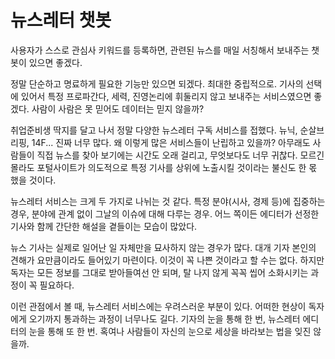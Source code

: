 # 뉴스레터 챗봇

 사용자가 스스로 관심사 키워드를 등록하면, 관련된 뉴스를 매일 서칭해서 보내주는 챗봇이 있으면 좋겠다. 

 정말 단순하고 명료하게 필요한 기능만 있으면 되겠다. 최대한 중립적으로. 기사의 선택에 있어서 특정 프로파간다, 세력, 진영논리에 휘둘리지 않고  보내주는 서비스였으면 좋겠다. 사람이 사람은 못 믿어도 데이터는 믿지 않을까?



 취업준비생 딱지를 달고 나서 정말 다양한 뉴스레터 구독 서비스를 접했다.  뉴닉, 순살브리핑, 14F... 진짜 너무 많다. 왜 이렇게 많은 서비스들이 난립하고 있을까? 아무래도 사람들이 직접 뉴스를 찾아 보기에는 시간도 오래 걸리고, 무엇보다도 너무 귀찮다. 모르긴 몰라도 포털사이트가 의도적으로 특정 기사를 상위에 노출시킬 것이라는 불신도 한 몫 했을 것이다. 

 뉴스레터 서비스는 크게 두 가지로 나뉘는 것 같다. 특정 분야(시사, 경제 등)에 집중하는 경우, 분야에 관계 없이 그날의 이슈에 대해 다루는 경우. 어느 쪽이든 에디터가 선정한 기사와 함께 간단한 해설을 곁들이는 모습이 많았다.

 

 뉴스 기사는 실제로 일어난 일 자체만을 묘사하지 않는 경우가 많다. 대개 기자 본인의 견해가 요만큼이라도 들어있기 마련이다. 이것이 꼭 나쁜 것이라고 할 수는 없다. 하지만 독자는 모든 정보를 그대로 받아들여선 안 되며, 탈 나지 않게 꼭꼭 씹어 소화시키는 과정이 꼭 필요하다. 

 이런 관점에서 볼 때, 뉴스레터 서비스에는 우려스러운 부분이 있다. 어떠한 현상이 독자에게 오기까지 통과하는 과정이 너무나도 길다. 기자의 눈을 통해 한 번, 뉴스레터 에디터의 눈을 통해 또 한 번. 혹여나 사람들이 자신의 눈으로 세상을 바라보는 법을 잊진 않을까. 

